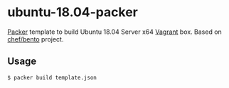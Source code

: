# ubuntu-18.04-packer
[Packer](https://www.packer.io/) template to build Ubuntu 18.04 Server x64 [Vagrant](https://www.vagrantup.com/) box. Based on [chef/bento](https://github.com/chef/bento) project.

## Usage
```sh
$ packer build template.json
```
